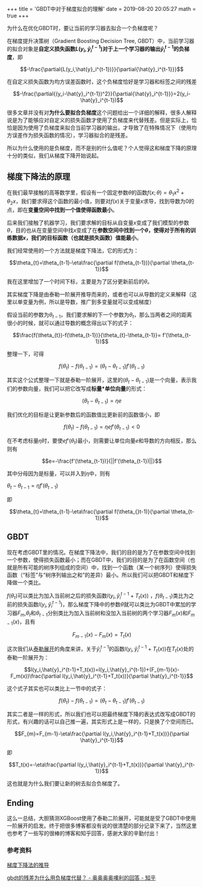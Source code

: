 +++
title = 'GBDT中对于梯度拟合的理解'
date = 2019-08-20 20:05:27
math = true
+++

为什么在优化GBDT时，要让当前的学习器去拟合一个负梯度呢？

在梯度提升决策树（Gradient Boosting Decision Tree, GBDT）中，当前学习器的拟合对象是**自定义损失函数$L(y_i,\hat{y}_i^{t-1})$对于上一个学习器的输出$\hat{y}_i^{t-1}$的负梯度**，即

$$-\frac{\partial{L(y_i,\hat{y}_i^{t-1})}}{\partial{\hat{y}_i^{t-1}}}$$

在自定义损失函数为均方误差函数时，这个负梯度恰好是学习器和标签之间的残差

$$-\frac{\partial{(y_i-\hat{y}_i^{t-1})^2}}{\partial{\hat{y}_i^{t-1}}}=2(y_i-\hat{y}_i^{t-1})$$

很多文章并没有对**为什么要拟合负梯度**这个问题给出一个详细的解释，很多人解释说是为了能够应对自定义的损失函数才使用了负梯度来代替残差。但是实际上，恰恰是因为使用了负梯度来拟合当前学习器的输出，才导致了在特殊情况下（使用均方误差作为损失函数的情况），学习器拟合的是残差。

所以为什么使用的是负梯度，而不是别的什么值呢？个人觉得这和梯度下降的原理十分的类似，我们从梯度下降开始说起。

## 梯度下降法的原理

在我们最早接触的高等数学里，假设有一个固定参数$\theta$的函数$f(x;\theta )=\theta_1 x^2+\theta_2x$，我们要求得这个函数的最小值，则要对$f(x)$关于变量$x$求导，找到导数为0的点，即在**变量空间中找到一个值使得函数最小**。

后来我们接触了机器学习，我们要求解的目标从自变量$x$变成了我们模型的参数$\theta$，目的也从在变量空间中找$x$变成了在**参数空间中找到一个$\theta$，使得对于所有的训练数据$x$，我们的目标函数（也就是损失函数）值能最小**。

我们经常使用的一个方法就是梯度下降法，它的形式为：

$$\theta_{t}=\theta_{t-1}-\eta\frac{\partial f(\theta_{t-1})}{\partial \theta_{t-1}}$$

我在这里增加了一个时间下标，主要是为了区分更新前后的$\theta$。

其实梯度下降是由泰勒一阶展开推导而来的，或者也可以从导数的定义来解释（这里以单变量为例，所以是导数，推广到多变量就可以变成梯度）

假设当前的参数为$\theta_{t-1}$，我们要求解的下一个参数为$\theta_{t}$，那么当两者之间的距离很小的时候，就可以通过导数的概念得出以下的式子：

$$\frac{f(\theta_{t})-f(\theta_{t-1})}{\theta_{t}-\theta_{t-1}}= f’(\theta_{t-1})$$

整理一下，可得

$$f(\theta_{t})-f(\theta_{t-1})=(\theta_{t}-\theta_{t-1})f'(\theta_{t-1})$$

其实这个公式整理一下就是泰勒一阶展开，这里的$(\theta_{t}-\theta_{t-1})$是一个向量，表示我们的参数向量，我们可以把它改写成**标量*单位向量**的形式：

$$(\theta_{t}-\theta_{t-1})=\eta e$$

我们优化的目标是让更新参数后的函数值比更新前的函数值小，即

$$f(\theta_{t})-f(\theta_{t-1})=\eta ef'(\theta_{t-1})<0$$

在不考虑标量$\eta$时，要使$ef'(\theta_t)$最小，则需要让单位向量$e$和导数的方向相反，那么则有

$$e=-\frac{f'(\theta_{t-1})}{||f'(\theta_{t-1})||}$$

其中分母因为是标量，可以并入到$\eta$中，则有

$\theta_{t}-\theta_{t-1}=\eta f'(\theta_{t-1})$

即

$$\theta_{t}=\theta_{t-1}-\eta\frac{\partial f(\theta_{}t-1)}{\partial \theta_{t-1}}$$

## GBDT

现在考虑GBDT里的情况。在梯度下降法中，我们的目的是为了在参数空间中找到一个参数，使得损失函数最小；而在GBDT中，我们的目的是为了在函数空间（也就是所有可能的树序列组成的空间）中，找到一个函数（某一个树序列）使得损失函数（“标签”与“树序列输出之和”的差异）最小。所以我们可以把GBDT和梯度下降做一个类比。

$f(\theta_{t})$可以类比为加入当前树之后的损失函数$l(y_i,\hat{y}_i^{t-1}+T_t(x))$ ，$f(\theta_{t-1})$类比为之前的损失函数$l(y_i,\hat{y}_i^{t-1})$，那么梯度下降中的参数$\theta$就可以类比为GBDT中累加的学习器$F_m$,$\theta_{t}$和$\theta_{t-1}$分别类比为加入当前树和没加入当前树的两个学习器$F_m(x)$和$F_{m-1}(x)$，且有

$$F_{m-1}(x)-F_m(x)=T_t(x)$$

这次我们从[泰勒展开](https://zh.wikipedia.org/wiki/%E6%B3%B0%E5%8B%92%E5%85%AC%E5%BC%8F)的角度来讲，关于$\hat{y}_i^{t-1}$的函数$l(y_i,\hat{y}_i^{t-1}+T_t(x))$在$T_t(x)$处的泰勒一阶展开为：

$$l(y_i,\hat{y}_i^{t-1}+T_t(x))=l(y_i,\hat{y}_i^{t-1})+(F_{m-1}(x)-F_m(x))\frac{\partial l(y_i,\hat{y}_i^{t-1}+T_t(x))}{\partial \hat{y}_i^{t-1}}$$

这个式子其实也可以类比上一节中的式子：

$$f(\theta_{t})-f(\theta_{t-1})=(\theta_{t}-\theta_{t-1})f'(\theta_{t-1})$$

其实二者是一样的形式，所以我们也可以把最终梯度下降的表达式改写成GBDT的形式，有兴趣的话可以自己推一遍，其实形式上是一样的，只是换了个空间而已。

$$F_{m}=F_{m-1}-\eta\frac{\partial l(y_i,\hat{y}_i^{t-1}+T_t(x))}{\partial \hat{y}_i^{t-1}}$$

即

$$T_t(x)=-\eta\frac{\partial l(y_i,\hat{y}_i^{t-1}+T_t(x))}{\partial \hat{y}_i^{t-1}}$$

这也就是为什么我们要让新的树去拟合负梯度了。

## Ending

这么一总结，大胆猜测XGBoost使用了泰勒二阶展开，可能就是受了GBDT中使用一阶展开的启发。终于把很多博客都没有说的很清楚的部分记录下来了，当然这里也参考了一些写的很棒的博客和知乎回答，感谢大家的辛勤付出！

### 参考资料

[梯度下降法的推导](https://blog.csdn.net/pengchengliu/article/details/80932232)

[gbdt的残差为什么用负梯度代替？ - 奥奥奥奥噢利的回答 - 知乎](https://www.zhihu.com/question/63560633/answer/581670747)